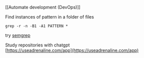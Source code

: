 [[Automate development (DevOps)]]

Find instances of pattern in a folder of files
```
grep -r -n -B1 -A1 PATTERN *
```
try [semgrep](https://semgrep.dev/)

Study repositories with chatgpt  
[https://useadrenaline.com/app](https://useadrenaline.com/app)